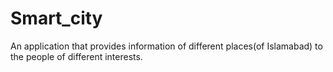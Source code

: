# Smart_city
 An application that provides information of different places(of Islamabad) to the people of different interests.
